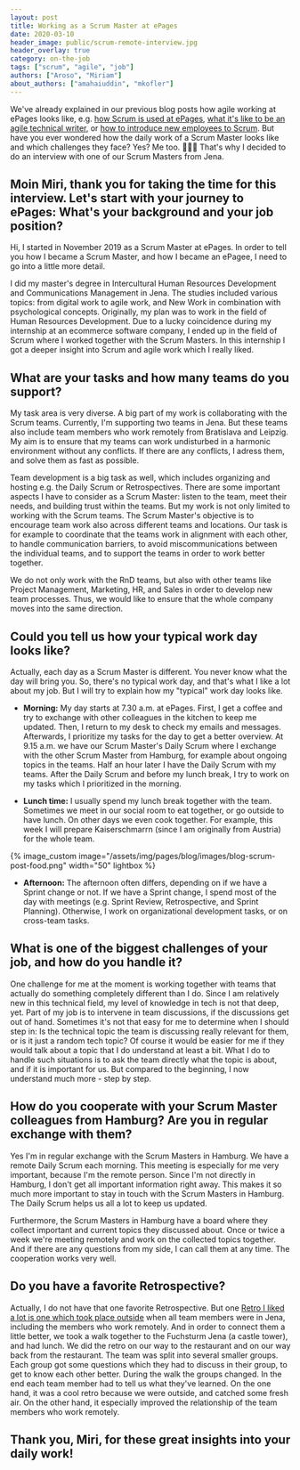 ```yaml
---
layout: post
title: Working as a Scrum Master at ePages
date: 2020-03-10
header_image: public/scrum-remote-interview.jpg
header_overlay: true
category: on-the-job
tags: ["scrum", "agile", "job"]
authors: ["Aroso", "Miriam"]
about_authors: ["amahaiuddin", "mkofler"]
---
```


We've already explained in our previous blog posts how agile working at ePages looks like, e.g. [how Scrum is used at ePages](/blog/methods-and-tools/epages-turns-agile/), [what it's like to be an agile technical writer](/blog/methods-and-tools/what-its-like-to-be-an-agile-technical-writer/), or [how to introduce new employees to Scrum](/blog/methods-and-tools/how-to-introduce-new-employees-to-scrum/).
But have you ever wondered how the daily work of a Scrum Master looks like and which challenges they face?
Yes?
Me too. 🙋🏻‍♀️ 
That's why I decided to do an interview with one of our Scrum Masters from Jena.

## Moin Miri, thank you for taking the time for this interview. Let's start with your journey to ePages: What's your background and your job position?

Hi, I started in November 2019 as a Scrum Master at ePages.
In order to tell you how I became a Scrum Master, and how I became an ePagee, I need to go into a little more detail.

I did my master's degree in Intercultural Human Resources Development and Communications Management in Jena.
The studies included various topics: from digital work to agile work, and New Work in combination with psychological concepts.
Originally, my plan was to work in the field of Human Resources Development.
Due to a lucky coincidence during my internship at an ecommerce software company, I ended up in the field of Scrum where I worked together with the Scrum Masters. 
In this internship I got a deeper insight into Scrum and agile work which I really liked.

## What are your tasks and how many teams do you support? 

My task area is very diverse.
A big part of my work is collaborating with the Scrum teams.
Currently, I'm supporting two teams in Jena.
But these teams also include team members who work remotely from Bratislava and Leipzig.
My aim is to ensure that my teams can work undisturbed in a harmonic environment without any conflicts.
If there are any conflicts, I adress them, and solve them as fast as possible.

Team development is a big task as well, which includes organizing and hosting e.g. the Daily Scrum or Retrospectives.
There are some important aspects I have to consider as a Scrum Master: listen to the team, meet their needs, and building trust within the teams.
But my work is not only limited to working with the Scrum teams.
The Scrum Master's objective is to encourage team work also across different teams and locations.
Our task is for example to coordinate that the teams work in alignment with each other, to handle communication barriers, to avoid miscommunications between the individual teams, and to support the teams in order to work better together.

We do not only work with the RnD teams, but also with other teams like Project Management, Marketing, HR, and Sales in order to develop new team processes.
Thus, we would like to ensure that the whole company moves into the same direction.

## Could you tell us how your typical work day looks like?

Actually, each day as a Scrum Master is different.
You never know what the day will bring you. 
So, there's no typical work day, and that's what I like a lot about my job.
But I will try to explain how my "typical" work day looks like.

* **Morning:**
My day starts at 7.30 a.m. at ePages.
First, I get a coffee and try to exchange with other colleagues in the kitchen to keep me updated.
Then, I return to my desk to check my emails and messages.
Afterwards, I prioritize my tasks for the day to get a better overview.
At 9.15 a.m. we have our Scrum Master's Daily Scrum where I exchange with the other Scrum Master from Hamburg, for example about ongoing topics in the teams.
Half an hour later I have the Daily Scrum with my teams.
After the Daily Scrum and before my lunch break, I try to work on my tasks which I prioritized in the morning.

+ **Lunch time:**
I usually spend my lunch break together with the team.
Sometimes we meet in our social room to eat together, or go outside to have lunch.
On other days we even cook together.
For example, this week I will prepare Kaiserschmarrn (since I am originally from Austria) for the whole team.

{% image_custom image="/assets/img/pages/blog/images/blog-scrum-post-food.png" width="50" lightbox %}

* **Afternoon:**
The afternoon often differs, depending on if we have a Sprint change or not.
If we have a Sprint change, I spend most of the day with meetings (e.g. Sprint Review, Retrospective, and Sprint Planning).
Otherwise, I work on organizational development tasks, or on cross-team tasks.

## What is one of the biggest challenges of your job, and how do you handle it?

One challenge for me at the moment is working together with teams that actually do something completely different than I do.
Since I am relatively new in this technical field, my level of knowledge in tech is not that deep, yet.
Part of my job is to intervene in team discussions, if the discussions get out of hand.
Sometimes it's not that easy for me to determine when I should step in: 
Is the technical topic the team is discussing really relevant for them, or is it just a random tech topic?
Of course it would be easier for me if they would talk about a topic that I do understand at least a bit.
What I do to handle such situations is to ask the team directly what the topic is about, and if it is important for us.
But compared to the beginning, I now understand much more - step by step.

## How do you cooperate with your Scrum Master colleagues from Hamburg? Are you in regular exchange with them?

Yes I'm in regular exchange with the Scrum Masters in Hamburg.
We have a remote Daily Scrum each morning.
This meeting is especially for me very important, because I'm the remote person.
Since I'm not directly in Hamburg, I don't get all important information right away.
This makes it so much more important to stay in touch with the Scrum Masters in Hamburg.
The Daily Scrum helps us all a lot to keep us updated.

Furthermore, the Scrum Masters in Hamburg have a board where they collect important and current topics they discussed about.
Once or twice a week we're meeting remotely and work on the collected topics together.
And if there are any questions from my side, I can call them at any time.
The cooperation works very well.

## Do you have a favorite Retrospective?

Actually, I do not have that one favorite Retrospective.
But one [Retro I liked a lot is one which took place outside](/blog/methods-and-tools/our-top-three-formats-for-outdoor-retrospectives/) when all team members were in Jena, including the members who work remotely.
And in order to connect them a little better, we took a walk together to the Fuchsturm Jena (a castle tower), and had lunch.
We did the retro on our way to the restaurant and on our way back from the restaurant.
The team was split into several smaller groups.
Each group got some questions which they had to discuss in their group, to get to know each other better.
During the walk the groups changed.
In the end each team member had to tell us what they've learned.
On the one hand, it was a cool retro because we were outside, and catched some fresh air.
On the other hand, it especially improved the relationship of the team members who work remotely.

## Thank you, Miri, for these great insights into your daily work!